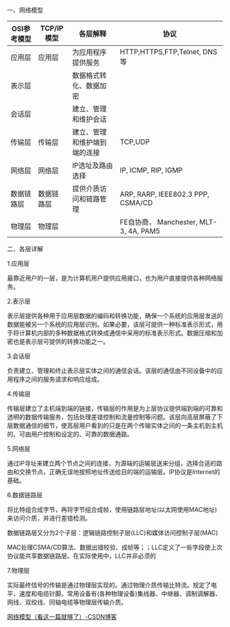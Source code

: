 一、网络模型

| OSI参考模型 | TCP/IP模型 | 各层解释           | 协议                                 |
| ------- | -------- | -------------- | ---------------------------------- |
| 应用层     | 应用层      | 为应用程序提供服务      | HTTP,HTTPS,FTP,Telnet, DNS等        |
| 表示层     |          | 数据格式转化、数据加密    |                                    |
| 会话层     |          | 建立、管理和维护会话     |                                    |
| 传输层     | 传输层      | 建立、管理和维护端到端的连接 | TCP,UDP                            |
| 网络层     | 网络层      | IP选址及路由选择      | IP, ICMP, RIP, IGMP                |
| 数据链路层   | 数据链路层    | 提供介质访问和链路管理    | ARP, RARP, IEEE802.3 PPP, CSMA/CD  |
| 物理层     | 物理层      |                | FE自协商， Manchester, MLT-3, 4A, PAM5 |

二、各层详解

1.应用层

最靠近用户的一层，是为计算机用户提供应用接口，也为用户直接提供各种网络服务。

2.表示层

表示层提供各种用于应用层数据的编码和转换功能，确保一个系统的应用层发送的数据能被另一个系统的应用层识别。如果必要，该层可提供一种标准表示形式，用于将计算机内部的多种数据格式转换成通信中采用的标准表示形式。数据压缩和加密也是表示层可提供的转换功能之一。

3.会话层

负责建立、管理和终止表示层实体之间的通信会话。该层的通信由不同设备中的应用程序之间的服务请求和响应组成。

4.传输层

传输层建立了主机端到端的链接，传输层的作用是为上层协议提供端到端的可靠和透明的数据传输服务，包括处理差错控制和流量控制等问题。该层向高层屏蔽了下层数据通信的细节，使高层用户看到的只是在两个传输实体之间的一条主机到主机的、可由用户控制和设定的、可靠的数据通路。

5.网络层

通过IP寻址来建立两个节点之间的连接，为源端的运输层送来分组，选择合适的路由和交换节点，正确无误地按照地址传送给目的端的运输层。IP协议是Internet的基础。

6.数据链路层

将比特组合成字节，再将字节组合成帧，使用链路层地址(以太网使用MAC地址)来访问介质，并进行差错检测。

数据链路层又分为2个子层：逻辑链路控制子层(LLC)和媒体访问控制子层(MAC)

MAC处理CSMA/CD算法、数据出错校验、成帧等；；LLC定义了一些字段使上次协议能共享数据链路层。在实际使用中，LLC并非必须的

7.物理层

实际最终信号的传输是通过物理层实现的。通过物理介质传输比特流。规定了电平、速度和电缆针脚。常用设备有(各种物理设备)集线器、中继器、调制调解器、网线、双绞线、同轴电缆等物理层传输介质。

[网络模型（看这一篇就够了）-CSDN博客](https://freeman.blog.csdn.net/article/details/122376824?spm=1001.2101.3001.6650.1&utm_medium=distribute.pc_relevant.none-task-blog-2%7Edefault%7ECTRLIST%7ERate-1-122376824-blog-117635421.pc_relevant_multi_platform_featuressortv2dupreplace&depth_1-utm_source=distribute.pc_relevant.none-task-blog-2%7Edefault%7ECTRLIST%7ERate-1-122376824-blog-117635421.pc_relevant_multi_platform_featuressortv2dupreplace&utm_relevant_index=2)
